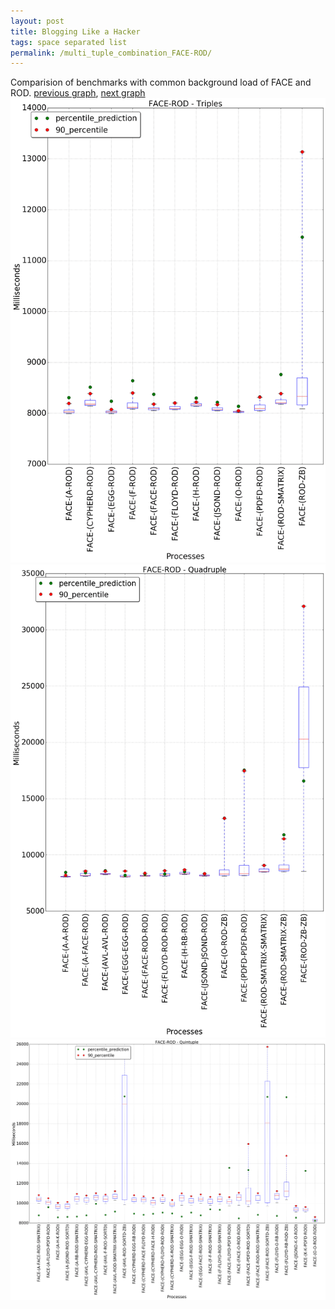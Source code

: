 ```yaml
---
layout: post
title: Blogging Like a Hacker
tags: space separated list
permalink: /multi_tuple_combination_FACE-ROD/
---
```


Comparision of benchmarks with common background load of FACE and ROD.
[previous graph](../multi_tuple_combination_FACE-RB/), [next graph](../multi_tuple_combination_FACE-SMATRIX/)
![graph figure](./images/triple/FACE/FACE-ROD_box.png)![graph figure](./images/quadruple/FACE/FACE-ROD_box.png)![graph figure](./images/quintuple/FACE/FACE-ROD_box.png)
